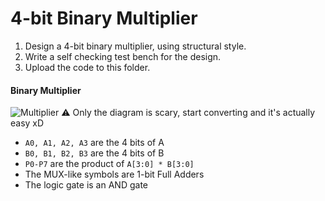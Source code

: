 # 4-bit Binary Multiplier
1. Design a 4-bit binary multiplier, using structural style.
2. Write a self checking test bench for the design.
3. Upload the code to this folder.

#### Binary Multiplier
![Multiplier](Logic.png)
:warning: Only the diagram is scary, start converting and it's actually easy xD
- `A0, A1, A2, A3` are the 4 bits of A
- `B0, B1, B2, B3` are the 4 bits of B
- `P0-P7` are the product of `A[3:0] * B[3:0]`
- The MUX-like symbols are 1-bit Full Adders
- The logic gate is an AND gate
